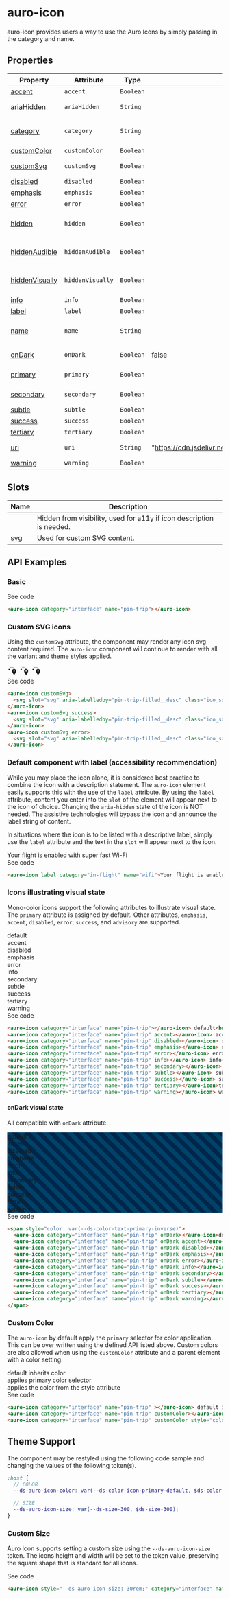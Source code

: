 <!-- AURO-GENERATED-CONTENT:START (FILE:src=./../api.md) -->
<!-- The below content is automatically added from ./../api.md -->

# auro-icon

auro-icon provides users a way to use the Auro Icons by simply passing in the category and name.

## Properties

| Property         | Attribute        | Type      | Default                                          | Description                                      |
|------------------|------------------|-----------|--------------------------------------------------|--------------------------------------------------|
| [accent](#accent)         | `accent`         | `Boolean` |                                                  | Sets the icon to use the accent style.           |
| [ariaHidden](#ariaHidden)     | `ariaHidden`     | `String`  |                                                  | Set aria-hidden value. Default is `true`. Option is `false`. |
| [category](#category)       | `category`       | `String`  |                                                  | The category of the icon you are looking for. See https://auro.alaskaair.com/icons/usage. |
| [customColor](#customColor)    | `customColor`    | `Boolean` |                                                  | Removes primary selector.                        |
| [customSvg](#customSvg)      | `customSvg`      | `Boolean` |                                                  | When true, auro-icon will render a custom SVG inside the default slot. |
| [disabled](#disabled)       | `disabled`       | `Boolean` |                                                  | Sets the icon to use the disabled style.         |
| [emphasis](#emphasis)       | `emphasis`       | `Boolean` |                                                  | Sets the icon to use the emphasis style.         |
| [error](#error)          | `error`          | `Boolean` |                                                  | Sets the icon to use the error style.            |
| [hidden](#hidden)         | `hidden`         | `Boolean` |                                                  | If present, the component will be hidden both visually and from screen readers |
| [hiddenAudible](#hiddenAudible)  | `hiddenAudible`  | `Boolean` |                                                  | If present, the component will be hidden from screen readers, but seen visually |
| [hiddenVisually](#hiddenVisually) | `hiddenVisually` | `Boolean` |                                                  | If present, the component will be hidden visually, but still read by screen readers |
| [info](#info)           | `info`           | `Boolean` |                                                  | Sets the icon to use the info style.             |
| [label](#label)          | `label`          | `Boolean` |                                                  | Exposes content in slot as icon label.           |
| [name](#name)           | `name`           | `String`  |                                                  | The name of the icon you are looking for without the file extension. See https://auro.alaskaair.com/icons/usage |
| [onDark](#onDark)         | `onDark`         | `Boolean` | false                                            | Set value for on-dark version of auro-icon       |
| [primary](#primary)        | `primary`        | `Boolean` |                                                  | DEPRECATED: Sets the icon to use the baseline primary icon style. |
| [secondary](#secondary)      | `secondary`      | `Boolean` |                                                  | Sets the icon to use the secondary style.        |
| [subtle](#subtle)         | `subtle`         | `Boolean` |                                                  | Sets the icon to use the subtle style.           |
| [success](#success)        | `success`        | `Boolean` |                                                  | Sets the icon to use the success style.          |
| [tertiary](#tertiary)       | `tertiary`       | `Boolean` |                                                  | Sets the icon to use the tertiary style.         |
| [uri](#uri)            | `uri`            | `String`  | "https://cdn.jsdelivr.net/npm/@alaskaairux/icons@latest/dist" | Set the uri for CDN used when fetching icons     |
| [warning](#warning)        | `warning`        | `Boolean` |                                                  | Sets the icon to use the warning style.          |

## Slots

| Name  | Description                                      |
|-------|--------------------------------------------------|
|       | Hidden from visibility, used for a11y if icon description is needed. |
| [svg](#svg) | Used for custom SVG content.                     |
<!-- AURO-GENERATED-CONTENT:END -->

## API Examples

### Basic

<div class="exampleWrapper">
  <!-- AURO-GENERATED-CONTENT:START (FILE:src=./../../apiExamples/basic.html) -->
  <!-- The below content is automatically added from ./../../apiExamples/basic.html -->
  <auro-icon category="interface" name="pin-trip"></auro-icon>
  <!-- AURO-GENERATED-CONTENT:END -->
</div>
<auro-accordion alignRight>
  <span slot="trigger">See code</span>
<!-- AURO-GENERATED-CONTENT:START (CODE:src=./../../apiExamples/basic.html) -->
<!-- The below code snippet is automatically added from ./../../apiExamples/basic.html -->

```html
<auro-icon category="interface" name="pin-trip"></auro-icon>
```
<!-- AURO-GENERATED-CONTENT:END -->
</auro-accordion>

### Custom SVG icons

Using the `customSvg` attribute, the component may render any icon svg content required. The `auro-icon` component will continue to render with all the variant and theme styles applied.

<div class="exampleWrapper">
  <!-- AURO-GENERATED-CONTENT:START (FILE:src=./../../apiExamples/customSvg.html) -->
  <!-- The below content is automatically added from ./../../apiExamples/customSvg.html -->
  <auro-icon customSvg>
    <svg slot="svg" aria-labelledby="pin-trip-filled__desc" class="ico_squareLarge" role="img" viewBox="0 0 24 24" part="svg" style="min-width: var(--auro-size-lg, var(--ds-size-300, 1.5rem)); height: var(--auro-size-lg, var(--ds-size-300, 1.5rem)); fill: currentcolor;"><title></title><desc id="pin-trip-filled__desc">drop pin with circles.</desc><path d="M10.045 3.345a.75.75 0 0 1 .785-.714l.05.003a.75.75 0 0 1-.082 1.498l-.04-.002a.75.75 0 0 1-.713-.785m-1.217.22a.75.75 0 0 1-.357 1l-.034.016a.75.75 0 0 1-.655-1.35l.047-.022a.75.75 0 0 1 .999.357m3.949.186a.75.75 0 0 1 1.012-.318l.045.023a.75.75 0 0 1-.703 1.326l-.035-.019a.75.75 0 0 1-.319-1.012M6.508 5.057a.75.75 0 0 1 .2 1.041l-.01.017a.75.75 0 1 1-1.246-.836l.014-.022a.75.75 0 0 1 1.042-.2m8.577.22a.75.75 0 0 1 1.038.218l.028.044a.75.75 0 0 1-1.264.808l-.02-.032a.75.75 0 0 1 .218-1.038m6.02 7.014c0-2.789-2.44-4.88-4.88-4.88s-4.881 2.091-4.881 4.88q0 2.559 4.11 8.496l.199.285.055.068a.697.697 0 0 0 1.088-.068q4.31-6.16 4.309-8.781m-6.275 0a1.394 1.394 0 1 1 2.789 0 1.394 1.394 0 0 1-2.789 0M4.635 10.704a1.74 1.74 0 1 0 0-3.48 1.74 1.74 0 0 0 0 3.48"></path></svg>
  </auro-icon>
  <auro-icon customSvg success>
    <svg slot="svg" aria-labelledby="pin-trip-filled__desc" class="ico_squareLarge" role="img" viewBox="0 0 24 24" part="svg" style="min-width: var(--auro-size-lg, var(--ds-size-300, 1.5rem)); height: var(--auro-size-lg, var(--ds-size-300, 1.5rem)); fill: currentcolor;"><title></title><desc id="pin-trip-filled__desc">drop pin with circles.</desc><path d="M10.045 3.345a.75.75 0 0 1 .785-.714l.05.003a.75.75 0 0 1-.082 1.498l-.04-.002a.75.75 0 0 1-.713-.785m-1.217.22a.75.75 0 0 1-.357 1l-.034.016a.75.75 0 0 1-.655-1.35l.047-.022a.75.75 0 0 1 .999.357m3.949.186a.75.75 0 0 1 1.012-.318l.045.023a.75.75 0 0 1-.703 1.326l-.035-.019a.75.75 0 0 1-.319-1.012M6.508 5.057a.75.75 0 0 1 .2 1.041l-.01.017a.75.75 0 1 1-1.246-.836l.014-.022a.75.75 0 0 1 1.042-.2m8.577.22a.75.75 0 0 1 1.038.218l.028.044a.75.75 0 0 1-1.264.808l-.02-.032a.75.75 0 0 1 .218-1.038m6.02 7.014c0-2.789-2.44-4.88-4.88-4.88s-4.881 2.091-4.881 4.88q0 2.559 4.11 8.496l.199.285.055.068a.697.697 0 0 0 1.088-.068q4.31-6.16 4.309-8.781m-6.275 0a1.394 1.394 0 1 1 2.789 0 1.394 1.394 0 0 1-2.789 0M4.635 10.704a1.74 1.74 0 1 0 0-3.48 1.74 1.74 0 0 0 0 3.48"></path></svg>
  </auro-icon>
  <auro-icon customSvg error>
    <svg slot="svg" aria-labelledby="pin-trip-filled__desc" class="ico_squareLarge" role="img" viewBox="0 0 24 24" part="svg" style="min-width: var(--auro-size-lg, var(--ds-size-300, 1.5rem)); height: var(--auro-size-lg, var(--ds-size-300, 1.5rem)); fill: currentcolor;"><title></title><desc id="pin-trip-filled__desc">drop pin with circles.</desc><path d="M10.045 3.345a.75.75 0 0 1 .785-.714l.05.003a.75.75 0 0 1-.082 1.498l-.04-.002a.75.75 0 0 1-.713-.785m-1.217.22a.75.75 0 0 1-.357 1l-.034.016a.75.75 0 0 1-.655-1.35l.047-.022a.75.75 0 0 1 .999.357m3.949.186a.75.75 0 0 1 1.012-.318l.045.023a.75.75 0 0 1-.703 1.326l-.035-.019a.75.75 0 0 1-.319-1.012M6.508 5.057a.75.75 0 0 1 .2 1.041l-.01.017a.75.75 0 1 1-1.246-.836l.014-.022a.75.75 0 0 1 1.042-.2m8.577.22a.75.75 0 0 1 1.038.218l.028.044a.75.75 0 0 1-1.264.808l-.02-.032a.75.75 0 0 1 .218-1.038m6.02 7.014c0-2.789-2.44-4.88-4.88-4.88s-4.881 2.091-4.881 4.88q0 2.559 4.11 8.496l.199.285.055.068a.697.697 0 0 0 1.088-.068q4.31-6.16 4.309-8.781m-6.275 0a1.394 1.394 0 1 1 2.789 0 1.394 1.394 0 0 1-2.789 0M4.635 10.704a1.74 1.74 0 1 0 0-3.48 1.74 1.74 0 0 0 0 3.48"></path></svg>
  </auro-icon>
  <!-- AURO-GENERATED-CONTENT:END -->
</div>
<auro-accordion alignRight>
  <span slot="trigger">See code</span>
<!-- AURO-GENERATED-CONTENT:START (CODE:src=./../../apiExamples/customSvg.html) -->
<!-- The below code snippet is automatically added from ./../../apiExamples/customSvg.html -->

```html
<auro-icon customSvg>
  <svg slot="svg" aria-labelledby="pin-trip-filled__desc" class="ico_squareLarge" role="img" viewBox="0 0 24 24" part="svg" style="min-width: var(--auro-size-lg, var(--ds-size-300, 1.5rem)); height: var(--auro-size-lg, var(--ds-size-300, 1.5rem)); fill: currentcolor;"><title></title><desc id="pin-trip-filled__desc">drop pin with circles.</desc><path d="M10.045 3.345a.75.75 0 0 1 .785-.714l.05.003a.75.75 0 0 1-.082 1.498l-.04-.002a.75.75 0 0 1-.713-.785m-1.217.22a.75.75 0 0 1-.357 1l-.034.016a.75.75 0 0 1-.655-1.35l.047-.022a.75.75 0 0 1 .999.357m3.949.186a.75.75 0 0 1 1.012-.318l.045.023a.75.75 0 0 1-.703 1.326l-.035-.019a.75.75 0 0 1-.319-1.012M6.508 5.057a.75.75 0 0 1 .2 1.041l-.01.017a.75.75 0 1 1-1.246-.836l.014-.022a.75.75 0 0 1 1.042-.2m8.577.22a.75.75 0 0 1 1.038.218l.028.044a.75.75 0 0 1-1.264.808l-.02-.032a.75.75 0 0 1 .218-1.038m6.02 7.014c0-2.789-2.44-4.88-4.88-4.88s-4.881 2.091-4.881 4.88q0 2.559 4.11 8.496l.199.285.055.068a.697.697 0 0 0 1.088-.068q4.31-6.16 4.309-8.781m-6.275 0a1.394 1.394 0 1 1 2.789 0 1.394 1.394 0 0 1-2.789 0M4.635 10.704a1.74 1.74 0 1 0 0-3.48 1.74 1.74 0 0 0 0 3.48"></path></svg>
</auro-icon>
<auro-icon customSvg success>
  <svg slot="svg" aria-labelledby="pin-trip-filled__desc" class="ico_squareLarge" role="img" viewBox="0 0 24 24" part="svg" style="min-width: var(--auro-size-lg, var(--ds-size-300, 1.5rem)); height: var(--auro-size-lg, var(--ds-size-300, 1.5rem)); fill: currentcolor;"><title></title><desc id="pin-trip-filled__desc">drop pin with circles.</desc><path d="M10.045 3.345a.75.75 0 0 1 .785-.714l.05.003a.75.75 0 0 1-.082 1.498l-.04-.002a.75.75 0 0 1-.713-.785m-1.217.22a.75.75 0 0 1-.357 1l-.034.016a.75.75 0 0 1-.655-1.35l.047-.022a.75.75 0 0 1 .999.357m3.949.186a.75.75 0 0 1 1.012-.318l.045.023a.75.75 0 0 1-.703 1.326l-.035-.019a.75.75 0 0 1-.319-1.012M6.508 5.057a.75.75 0 0 1 .2 1.041l-.01.017a.75.75 0 1 1-1.246-.836l.014-.022a.75.75 0 0 1 1.042-.2m8.577.22a.75.75 0 0 1 1.038.218l.028.044a.75.75 0 0 1-1.264.808l-.02-.032a.75.75 0 0 1 .218-1.038m6.02 7.014c0-2.789-2.44-4.88-4.88-4.88s-4.881 2.091-4.881 4.88q0 2.559 4.11 8.496l.199.285.055.068a.697.697 0 0 0 1.088-.068q4.31-6.16 4.309-8.781m-6.275 0a1.394 1.394 0 1 1 2.789 0 1.394 1.394 0 0 1-2.789 0M4.635 10.704a1.74 1.74 0 1 0 0-3.48 1.74 1.74 0 0 0 0 3.48"></path></svg>
</auro-icon>
<auro-icon customSvg error>
  <svg slot="svg" aria-labelledby="pin-trip-filled__desc" class="ico_squareLarge" role="img" viewBox="0 0 24 24" part="svg" style="min-width: var(--auro-size-lg, var(--ds-size-300, 1.5rem)); height: var(--auro-size-lg, var(--ds-size-300, 1.5rem)); fill: currentcolor;"><title></title><desc id="pin-trip-filled__desc">drop pin with circles.</desc><path d="M10.045 3.345a.75.75 0 0 1 .785-.714l.05.003a.75.75 0 0 1-.082 1.498l-.04-.002a.75.75 0 0 1-.713-.785m-1.217.22a.75.75 0 0 1-.357 1l-.034.016a.75.75 0 0 1-.655-1.35l.047-.022a.75.75 0 0 1 .999.357m3.949.186a.75.75 0 0 1 1.012-.318l.045.023a.75.75 0 0 1-.703 1.326l-.035-.019a.75.75 0 0 1-.319-1.012M6.508 5.057a.75.75 0 0 1 .2 1.041l-.01.017a.75.75 0 1 1-1.246-.836l.014-.022a.75.75 0 0 1 1.042-.2m8.577.22a.75.75 0 0 1 1.038.218l.028.044a.75.75 0 0 1-1.264.808l-.02-.032a.75.75 0 0 1 .218-1.038m6.02 7.014c0-2.789-2.44-4.88-4.88-4.88s-4.881 2.091-4.881 4.88q0 2.559 4.11 8.496l.199.285.055.068a.697.697 0 0 0 1.088-.068q4.31-6.16 4.309-8.781m-6.275 0a1.394 1.394 0 1 1 2.789 0 1.394 1.394 0 0 1-2.789 0M4.635 10.704a1.74 1.74 0 1 0 0-3.48 1.74 1.74 0 0 0 0 3.48"></path></svg>
</auro-icon>
```
<!-- AURO-GENERATED-CONTENT:END -->
</auro-accordion>

### Default component with label (accessibility recommendation)

While you may place the icon alone, it is considered best practice to combine the icon with a description statement. The `auro-icon` element easily supports this with the use of the `label` attribute. By using the `label` attribute, content you enter into the `slot` of the element will appear next to the icon of choice. Changing the `aria-hidden` state of the icon is NOT needed. The assistive technologies will bypass the icon and announce the label string of content.

In situations where the icon is to be listed with a descriptive label, simply use the `label` attribute and the text in the `slot` will appear next to the icon.

<div class="exampleWrapper">
  <!-- AURO-GENERATED-CONTENT:START (FILE:src=./../../apiExamples/accessRec.html) -->
  <!-- The below content is automatically added from ./../../apiExamples/accessRec.html -->
  <auro-icon label category="in-flight" name="wifi">Your flight is enabled with super fast Wi-Fi</auro-icon>
  <!-- AURO-GENERATED-CONTENT:END -->
</div>
<auro-accordion alignRight>
  <span slot="trigger">See code</span>
<!-- AURO-GENERATED-CONTENT:START (CODE:src=./../../apiExamples/accessRec.html) -->
<!-- The below code snippet is automatically added from ./../../apiExamples/accessRec.html -->

```html
<auro-icon label category="in-flight" name="wifi">Your flight is enabled with super fast Wi-Fi</auro-icon>
```
<!-- AURO-GENERATED-CONTENT:END -->
</auro-accordion>

### Icons illustrating visual state

Mono-color icons support the following attributes to illustrate visual state. The `primary` attribute is assigned by default. Other attributes, `emphasis`, `accent`, `disabled`, `error`, `success`, and `advisory` are supported.

<div class="exampleWrapper">
  <!-- AURO-GENERATED-CONTENT:START (FILE:src=./../../apiExamples/visualState.html) -->
  <!-- The below content is automatically added from ./../../apiExamples/visualState.html -->
  <auro-icon category="interface" name="pin-trip"></auro-icon> default<br />
  <auro-icon category="interface" name="pin-trip" accent></auro-icon> accent<br />
  <auro-icon category="interface" name="pin-trip" disabled></auro-icon> disabled<br />
  <auro-icon category="interface" name="pin-trip" emphasis></auro-icon> emphasis<br />
  <auro-icon category="interface" name="pin-trip" error></auro-icon> error<br />
  <auro-icon category="interface" name="pin-trip" info></auro-icon> info<br />
  <auro-icon category="interface" name="pin-trip" secondary></auro-icon> secondary<br />
  <auro-icon category="interface" name="pin-trip" subtle></auro-icon> subtle<br />
  <auro-icon category="interface" name="pin-trip" success></auro-icon> success<br />
  <auro-icon category="interface" name="pin-trip" tertiary></auro-icon>tertiary<br />
  <auro-icon category="interface" name="pin-trip" warning></auro-icon> warning
  <!-- AURO-GENERATED-CONTENT:END -->
</div>
<auro-accordion alignRight>
  <span slot="trigger">See code</span>
<!-- AURO-GENERATED-CONTENT:START (CODE:src=./../../apiExamples/visualState.html) -->
<!-- The below code snippet is automatically added from ./../../apiExamples/visualState.html -->

```html
<auro-icon category="interface" name="pin-trip"></auro-icon> default<br />
<auro-icon category="interface" name="pin-trip" accent></auro-icon> accent<br />
<auro-icon category="interface" name="pin-trip" disabled></auro-icon> disabled<br />
<auro-icon category="interface" name="pin-trip" emphasis></auro-icon> emphasis<br />
<auro-icon category="interface" name="pin-trip" error></auro-icon> error<br />
<auro-icon category="interface" name="pin-trip" info></auro-icon> info<br />
<auro-icon category="interface" name="pin-trip" secondary></auro-icon> secondary<br />
<auro-icon category="interface" name="pin-trip" subtle></auro-icon> subtle<br />
<auro-icon category="interface" name="pin-trip" success></auro-icon> success<br />
<auro-icon category="interface" name="pin-trip" tertiary></auro-icon>tertiary<br />
<auro-icon category="interface" name="pin-trip" warning></auro-icon> warning
```
<!-- AURO-GENERATED-CONTENT:END -->
</auro-accordion>

#### onDark visual state

All compatible with `onDark` attribute.

<div class="exampleWrapper" style="background: repeating-linear-gradient(45deg, var(--ds-color-background-darkest, #00274a), var(--ds-color-background-darkest, #00274a) 10px, var(--ds-color-background-darker, #01426a) 10px, var(--ds-color-background-darker, #01426a) 20px);">
  <!-- AURO-GENERATED-CONTENT:START (FILE:src=./../../apiExamples/onDark.html) -->
  <!-- The below content is automatically added from ./../../apiExamples/onDark.html -->
  <span style="color: var(--ds-color-text-primary-inverse)">
    <auro-icon category="interface" name="pin-trip" onDark></auro-icon>default<br />
    <auro-icon category="interface" name="pin-trip" onDark accent></auro-icon>accent<br />
    <auro-icon category="interface" name="pin-trip" onDark disabled></auro-icon>disabled<br />
    <auro-icon category="interface" name="pin-trip" onDark emphasis></auro-icon>emphasis<br />
    <auro-icon category="interface" name="pin-trip" onDark error></auro-icon>error<br />
    <auro-icon category="interface" name="pin-trip" onDark info></auro-icon>info<br />
    <auro-icon category="interface" name="pin-trip" onDark secondary></auro-icon>secondary<br />
    <auro-icon category="interface" name="pin-trip" onDark subtle></auro-icon>subtle<br />
    <auro-icon category="interface" name="pin-trip" onDark success></auro-icon>success<br />
    <auro-icon category="interface" name="pin-trip" onDark tertiary></auro-icon>tertiary<br />
    <auro-icon category="interface" name="pin-trip" onDark warning></auro-icon>warning
  </span>
  <!-- AURO-GENERATED-CONTENT:END -->
</div>
<auro-accordion alignRight>
  <span slot="trigger">See code</span>
<!-- AURO-GENERATED-CONTENT:START (CODE:src=./../../apiExamples/onDark.html) -->
<!-- The below code snippet is automatically added from ./../../apiExamples/onDark.html -->

```html
<span style="color: var(--ds-color-text-primary-inverse)">
  <auro-icon category="interface" name="pin-trip" onDark></auro-icon>default<br />
  <auro-icon category="interface" name="pin-trip" onDark accent></auro-icon>accent<br />
  <auro-icon category="interface" name="pin-trip" onDark disabled></auro-icon>disabled<br />
  <auro-icon category="interface" name="pin-trip" onDark emphasis></auro-icon>emphasis<br />
  <auro-icon category="interface" name="pin-trip" onDark error></auro-icon>error<br />
  <auro-icon category="interface" name="pin-trip" onDark info></auro-icon>info<br />
  <auro-icon category="interface" name="pin-trip" onDark secondary></auro-icon>secondary<br />
  <auro-icon category="interface" name="pin-trip" onDark subtle></auro-icon>subtle<br />
  <auro-icon category="interface" name="pin-trip" onDark success></auro-icon>success<br />
  <auro-icon category="interface" name="pin-trip" onDark tertiary></auro-icon>tertiary<br />
  <auro-icon category="interface" name="pin-trip" onDark warning></auro-icon>warning
</span>
```
<!-- AURO-GENERATED-CONTENT:END -->
</auro-accordion>

### Custom Color

The `auro-icon` by default apply the `primary` selector for color application. This can be over written using the defined API listed above. Custom colors are also allowed when using the `customColor` attribute and a parent element with a color setting.

<div class="exampleWrapper">
  <!-- AURO-GENERATED-CONTENT:START (FILE:src=./../../apiExamples/customColor.html) -->
  <!-- The below content is automatically added from ./../../apiExamples/customColor.html -->
  <auro-icon category="interface" name="pin-trip" ></auro-icon> default inherits color<br/>
  <auro-icon category="interface" name="pin-trip" customColor></auro-icon> applies primary color selector<br/>
  <auro-icon category="interface" name="pin-trip" customColor style="color: orange;"></auro-icon> applies the color from the style attribute
  <!-- AURO-GENERATED-CONTENT:END -->
</div>
<auro-accordion alignRight>
  <span slot="trigger">See code</span>
<!-- AURO-GENERATED-CONTENT:START (CODE:src=./../../apiExamples/customColor.html) -->
<!-- The below code snippet is automatically added from ./../../apiExamples/customColor.html -->

```html
<auro-icon category="interface" name="pin-trip" ></auro-icon> default inherits color<br/>
<auro-icon category="interface" name="pin-trip" customColor></auro-icon> applies primary color selector<br/>
<auro-icon category="interface" name="pin-trip" customColor style="color: orange;"></auro-icon> applies the color from the style attribute
```
<!-- AURO-GENERATED-CONTENT:END -->
</auro-accordion>

## Theme Support

The component may be restyled using the following code sample and changing the values of the following token(s).

<!-- AURO-GENERATED-CONTENT:START (CODE:src=./../../src/tokens.scss) -->
<!-- The below code snippet is automatically added from ./../../src/tokens.scss -->

```scss
:host {
  // COLOR
  --ds-auro-icon-color: var(--ds-color-icon-primary-default, $ds-color-icon-primary-default);

  // SIZE
  --ds-auro-icon-size: var(--ds-size-300, $ds-size-300);
}
```
<!-- AURO-GENERATED-CONTENT:END -->

### Custom Size

Auro Icon supports setting a custom size using the `--ds-auro-icon-size` token. The icons height and width will be set to the token value, preserving the square shape that is standard for all icons.

<div class="exampleWrapper">
  <!-- AURO-GENERATED-CONTENT:START (FILE:src=./../../apiExamples/customSize.html) -->
  <!-- The below content is automatically added from ./../../apiExamples/customSize.html -->
  <auro-icon style="--ds-auro-icon-size: 30rem;" category="interface" name="pin-trip" success></auro-icon>
  <!-- AURO-GENERATED-CONTENT:END -->
</div>
<auro-accordion alignRight>
  <span slot="trigger">See code</span>
<!-- AURO-GENERATED-CONTENT:START (CODE:src=./../../apiExamples/customSize.html) -->
<!-- The below code snippet is automatically added from ./../../apiExamples/customSize.html -->

```html
<auro-icon style="--ds-auro-icon-size: 30rem;" category="interface" name="pin-trip" success></auro-icon>
```
<!-- AURO-GENERATED-CONTENT:END -->
</auro-accordion>
